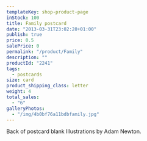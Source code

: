 ```yaml
---
templateKey: shop-product-page
inStock: 100
title: Family postcard
date: "2013-03-31T23:02:20+01:00"
publish: true
price: 0.5
salePrice: 0
permalink: "/product/Family"
description: ""
productId: "2241"
tags:
  - postcards
size: card
product_shipping_class: letter
weight: 4
total_sales:
  - "6"
galleryPhotos:
  - "/img/4b0bf76a11bdbfamily.jpg"
---
```


Back of postcard blank Illustrations by Adam Newton.
